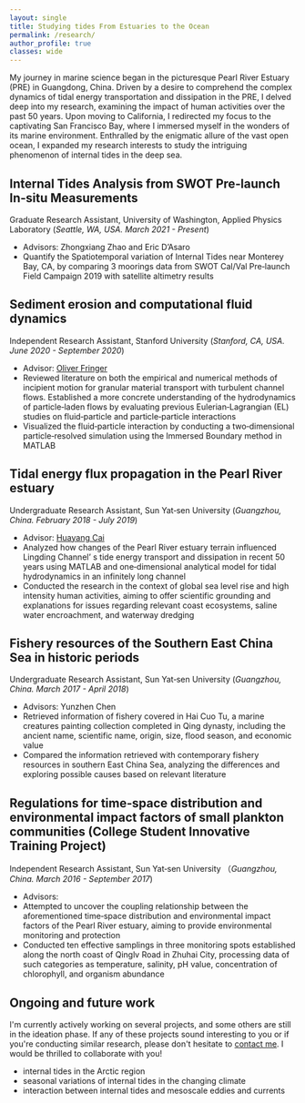 ```yaml
---
layout: single
title: Studying tides From Estuaries to the Ocean
permalink: /research/
author_profile: true
classes: wide
---
```


My journey in marine science began in the picturesque Pearl River Estuary (PRE) in Guangdong, China. Driven by a desire to comprehend the complex dynamics of tidal energy transportation and dissipation in the PRE, I delved deep into my research, examining the impact of human activities over the past 50 years. Upon moving to California, I redirected my focus to the captivating San Francisco Bay, where I immersed myself in the wonders of its marine environment. Enthralled by the enigmatic allure of the vast open ocean, I expanded my research interests to study the intriguing phenomenon of internal tides in the deep sea.

<!-- ![2017 Weddell polynya (credit: NASA Worldview)](/assets/images/2017_polynya.tiff){:height="400px" width="1000px" style="border: 1px solid black"} -->


## Internal Tides Analysis from SWOT Pre‑launch In‑situ Measurements
Graduate Research Assistant, University of Washington, Applied Physics Laboratory (*Seattle, WA, USA. March 2021 - Present*)
* Advisors: Zhongxiang Zhao and Eric D’Asaro
* Quantify the Spatiotemporal variation of Internal Tides near Monterey Bay, CA, by comparing 3 moorings data from SWOT Cal/Val Pre‑launch Field Campaign 2019 with satellite altimetry results


## Sediment erosion and computational fluid dynamics
Independent Research Assistant, Stanford University (*Stanford, CA, USA. June 2020 - September 2020*)
* Advisor: <a href="https://profiles.stanford.edu/oliver-fringer">Oliver Fringer</a>
* Reviewed literature on both the empirical and numerical methods of incipient motion for granular material transport with turbulent channel flows. Established a more concrete understanding of the hydrodynamics of particle‑laden flows by evaluating previous Eulerian‑Lagrangian (EL) studies on fluid‑particle and particle‑particle interactions
* Visualized the fluid‑particle interaction by conducting a two‑dimensional particle‑resolved simulation using the Immersed Boundary method in MATLAB


## Tidal energy flux propagation in the Pearl River estuary
Undergraduate Research Assistant, Sun Yat‑sen University (*Guangzhou, China. February 2018 - July 2019*)
* Advisor: <a href="https://www.researchgate.net/profile/Huayang-Cai">Huayang Cai</a>
* Analyzed how changes of the Pearl River estuary terrain influenced Lingding Channel’ s tide energy transport and dissipation in recent 50 years using MATLAB and one‑dimensional analytical model for tidal hydrodynamics in an infinitely long channel
* Conducted the research in the context of global sea level rise and high intensity human activities, aiming to offer scientific grounding and explanations for issues regarding relevant coast ecosystems, saline water encroachment, and waterway dredging


## Fishery resources of the Southern East China Sea in historic periods
Undergraduate Research Assistant, Sun Yat‑sen University (*Guangzhou, China. March 2017 - April 2018*)
* Advisors: Yunzhen Chen
* Retrieved information of fishery covered in Hai Cuo Tu, a marine creatures painting collection completed in Qing dynasty, including the ancient name, scientific name, origin, size, flood season, and economic value
* Compared the information retrieved with contemporary fishery resources in southern East China Sea, analyzing the differences and exploring possible causes based on relevant literature


## Regulations for time‑space distribution and environmental impact factors of small plankton communities (College Student Innovative Training Project)
Independent Research Assistant, Sun Yat‑sen University （*Guangzhou, China. March 2016 - September 2017*)
* Advisors: 
* Attempted to uncover the coupling relationship between the aforementioned time‑space distribution and environmental impact factors of the Pearl River estuary, aiming to provide environmental monitoring and protection
* Conducted ten effective samplings in three monitoring spots established along the north coast of Qinglv Road in Zhuhai City, processing data of such categories as temperature, salinity, pH value, concentration of chlorophyll, and organism abundance


## Ongoing and future work
I'm currently actively working on several projects, and some others are still in the ideation phase. If any of these projects sound interesting to you or if you're conducting similar research, please don't hesitate to [contact me](mailto:joycecai@uw.edu). I would be thrilled to collaborate with you!

* internal tides in the Arctic region
* seasonal variations of internal tides in the changing climate
* interaction between internal tides and mesoscale eddies and currents
